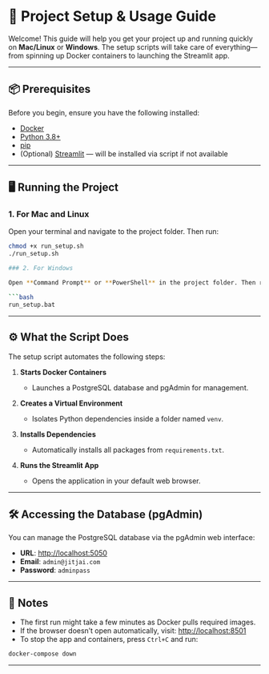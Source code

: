 # 🚀 Project Setup & Usage Guide

Welcome! This guide will help you get your project up and running quickly on **Mac/Linux** or **Windows**. The setup scripts will take care of everything—from spinning up Docker containers to launching the Streamlit app.

---

## 📦 Prerequisites

Before you begin, ensure you have the following installed:

- [Docker](https://www.docker.com/)
- [Python 3.8+](https://www.python.org/downloads/)
- [pip](https://pip.pypa.io/en/stable/)
- (Optional) [Streamlit](https://streamlit.io/) — will be installed via script if not available

---

## 🖥️ Running the Project

### 1. For Mac and Linux

Open your terminal and navigate to the project folder. Then run:

```bash
chmod +x run_setup.sh
./run_setup.sh

### 2. For Windows

Open **Command Prompt** or **PowerShell** in the project folder. Then run:

```bash
run_setup.bat
```

---

## ⚙️ What the Script Does

The setup script automates the following steps:

1. **Starts Docker Containers**

   * Launches a PostgreSQL database and pgAdmin for management.

2. **Creates a Virtual Environment**

   * Isolates Python dependencies inside a folder named `venv`.

3. **Installs Dependencies**

   * Automatically installs all packages from `requirements.txt`.

4. **Runs the Streamlit App**

   * Opens the application in your default web browser.

---

## 🛠️ Accessing the Database (pgAdmin)

You can manage the PostgreSQL database via the pgAdmin web interface:

* **URL**: [http://localhost:5050](http://localhost:5050)
* **Email**: `admin@jitjai.com`
* **Password**: `adminpass`

---

## 🧾 Notes

* The first run might take a few minutes as Docker pulls required images.
* If the browser doesn’t open automatically, visit: [http://localhost:8501](http://localhost:8501)
* To stop the app and containers, press `Ctrl+C` and run:

```bash
docker-compose down
```

---
